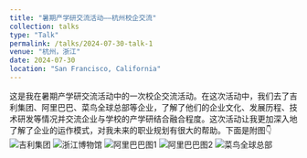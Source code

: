 ```yaml
---
title: "暑期产学研交流活动——杭州校企交流"
collection: talks
type: "Talk"
permalink: /talks/2024-07-30-talk-1
venue: "杭州，浙江"
date: 2024-07-30
location: "San Francisco, California"
---
```


<!-- 介绍去了吉利集团、阿里巴巴、菜鸟全球总部 -->

这是我在暑期产学研交流活动中的一次校企交流活动。在这次活动中，我们去了吉利集团、阿里巴巴、菜鸟全球总部等企业，了解了他们的企业文化、发展历程、技术研发等情况并交流企业与学校的产学研结合融合程度。这次活动让我更加深入地了解了企业的运作模式，对我未来的职业规划有很大的帮助。下面是附图👇
![吉利集团](https://sk8-j.github.io/images/DSC_0358.jpg)
![浙江博物馆](https://sk8-j.github.io/images/DSC_0373.jpg)
![阿里巴巴图1](https://sk8-j.github.io/images/DSC_0472.JPG)
![阿里巴巴图2](https://sk8-j.github.io/images/DSC_0518.JPG)
![菜鸟全球总部](https://sk8-j.github.io/images/DSC_0552.JPG)

